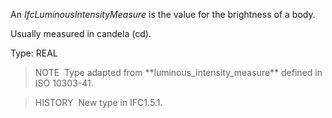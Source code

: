 An _IfcLuminousIntensityMeasure_ is the value for the brightness of a body.

Usually measured in candela (cd).

Type: REAL

> NOTE&nbsp; Type adapted from \*\*luminous_intensity_measure\*\* defined in ISO 10303-41.

> HISTORY&nbsp; New type in IFC1.5.1.
